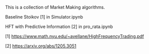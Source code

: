 This is a collection of Market Making algorithms.

Baseline Stoikov [1] in Simulator.ipynb

HFT with Predictive Information [2] in pro_rata.ipynb

[1] https://www.math.nyu.edu/~avellane/HighFrequencyTrading.pdf

[2] https://arxiv.org/abs/1205.3051